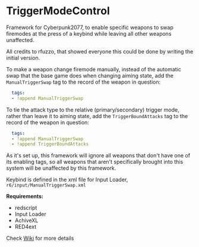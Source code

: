 # TriggerModeControl
Framework for Cyberpunk2077, to enable specific weapons to swap firemodes at the press of a keybind while leaving all other weapons unaffected.

All credits to rfuzzo, that showed everyone this could be done by writing the initial version.

To make a weapon change firemode manually, instead of the automatic swap that the base game does when changing aiming state, add the `ManualTriggerSwap` tag to the record of the weapon in question:
```yaml
  tags:
  - !append ManualTriggerSwap
```
To tie the attack type to the relative (primary/secondary) trigger mode, rather than leave it to aiming state, add the `TriggerBoundAttacks` tag to the record of the weapon in question:
```yaml
  tags:
  - !append ManualTriggerSwap
  - !append TriggerBoundAttacks
```

As it's set up, this framework will ignore all weapons that don't have one of its enabling tags, so all weapons that aren't specifically brought into this system will be unaffected by this framework.

Keybind is defined in the xml file for Input Loader, `r6/input/ManualTriggerSwap.xml`


**Requirements:**
-  redscript
-  Input Loader
-  AchiveXL
-  RED4ext

Check [Wiki](https://github.com/Seijaxx/TriggerModeControl/wiki) for more details
